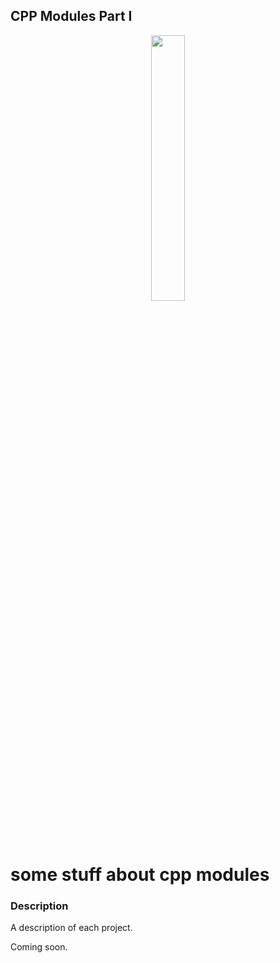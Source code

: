 ## **CPP Modules Part I**

<p align="center" width="100%">
    <img width="33%" src="https://github.com/Arcane-Jill/images/blob/main/cppm.png">
</p>

# some stuff about cpp modules

### **Description**

A description of each project. 

Coming soon.
